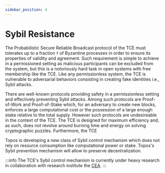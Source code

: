 ```yaml
---
sidebar_position: 4
---
```


# Sybil Resistance

The Probabilistic Secure Reliable Broadcast protocol of the TCE must tolerates up to a fraction `f` of Byzantine processes in order to ensure its properties of validity and agreement. Such requirement is simple to achieve in a permissioned setting as malicious participants can be excluded from the system, but this is a notoriously hard task in open systems with free membership like the TCE. Like any permissionless system, the TCE is vulnerable to adversarial behaviors consisting in creating fake identities i.e., Sybil attacks.

There are well-known protocols providing safety in a permissionless setting and effectively preventing Sybil attacks. Among such protocols are Proof-of-Work and Proof-of-Stake which, for an adversary to create new blocks, enforces a large computational cost or the possession of a large enough stake relative to the total supply. However such protocols are undesireable in the context of the TCE. The TCE is designed for maximum efficiency and, as such, does not revolve around burning time and energy on solving cryptographic puzzles. Furthermore, the TCE

Topos is developing a new class of Sybil control mechanism which does not rely on resource consumption like computational power or stake. Topos's Sybil prevention mechanism will allow to preserve decentralization.

:::info
The TCE's Sybil control mechanism is currently under heavy research in collaboration with research institute the [CEA](https://www.cea.fr/english/Pages/Welcome.aspx).
:::
